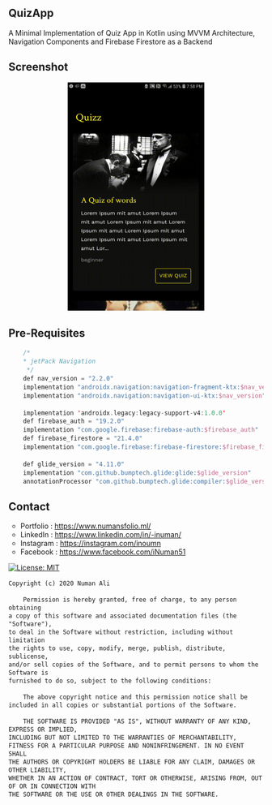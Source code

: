 ## QuizApp
<p>
  A Minimal Implementation of Quiz App in Kotlin using MVVM Architecture, Navigation Components and Firebase Firestore as a Backend
</p>

## Screenshot
<p align="center">
  <img src="https://github.com/iNuman/QuizApp/blob/master/QuizApp.gif" width="270" height="450">
</p>

## Pre-Requisites

```kotlin
    /*
    * jetPack Navigation
     */
    def nav_version = "2.2.0"
    implementation "androidx.navigation:navigation-fragment-ktx:$nav_version"
    implementation "androidx.navigation:navigation-ui-ktx:$nav_version"

    implementation 'androidx.legacy:legacy-support-v4:1.0.0'
    def firebase_auth = "19.2.0"
    implementation "com.google.firebase:firebase-auth:$firebase_auth"
    def firebase_firestore = "21.4.0"
    implementation "com.google.firebase:firebase-firestore:$firebase_firestore"

    def glide_version = "4.11.0"
    implementation "com.github.bumptech.glide:glide:$glide_version"
    annotationProcessor "com.github.bumptech.glide:compiler:$glide_version"
```
## Contact
<p align="left">
<ul style="list-style-type:circle;">
  <li>Portfolio  : <a href="https://www.numansfolio.ml/">https://www.numansfolio.ml/</a>
  <li>LinkedIn  : <a href="https://www.linkedin.com/in/-inuman/">https://www.linkedin.com/in/-inuman/</a>
  <li>Instagram : <a href="https://instagram.com/inoumn">https://instagram.com/inoumn</a></li>
  <li>Facebook  : <a href="https://www.facebook.com/iNuman51">https://www.facebook.com/iNuman51</a></li>
</ul></p>

[![License: MIT](https://img.shields.io/badge/License-MIT-yellow.svg)](https://github.com/iNuman/QuizApp/LICENSE.md)

```
Copyright (c) 2020 Numan Ali

    Permission is hereby granted, free of charge, to any person obtaining 
a copy of this software and associated documentation files (the "Software"),
to deal in the Software without restriction, including without limitation 
the rights to use, copy, modify, merge, publish, distribute, sublicense, 
and/or sell copies of the Software, and to permit persons to whom the Software is 
furnished to do so, subject to the following conditions:

    The above copyright notice and this permission notice shall be 
included in all copies or substantial portions of the Software.

    THE SOFTWARE IS PROVIDED "AS IS", WITHOUT WARRANTY OF ANY KIND, EXPRESS OR IMPLIED, 
INCLUDING BUT NOT LIMITED TO THE WARRANTIES OF MERCHANTABILITY,
FITNESS FOR A PARTICULAR PURPOSE AND NONINFRINGEMENT. IN NO EVENT SHALL 
THE AUTHORS OR COPYRIGHT HOLDERS BE LIABLE FOR ANY CLAIM, DAMAGES OR OTHER LIABILITY,
WHETHER IN AN ACTION OF CONTRACT, TORT OR OTHERWISE, ARISING FROM, OUT OF OR IN CONNECTION WITH 
THE SOFTWARE OR THE USE OR OTHER DEALINGS IN THE SOFTWARE. 
```
